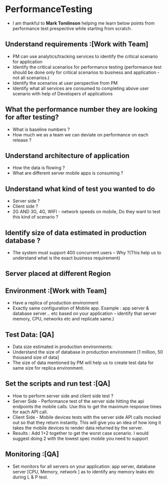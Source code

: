 # PerformanceTesting

- I am thankful to **Mark Tomlinson** helping me learn below points from performance test prespective while starting from scratch.
 
## Understand requirements :[Work with Team]
- PM can use analytics/tracking services to identify the critical scenario for application
- Identify the critical scenarios for performance testing (performance test should be done only for critical scenarios to business and application - not all scenarios.)
- Identify the scenarios at user perspective from PM
- Identify what all services are consumed to completing above user scenario with help of Developers of applications
 
## What the performance number they are looking for after testing?
- What is baseline numbers  ?
- How much we as a team we can deviate on performance on each release ?
 
## Understand architecture of application
- How the data is flowing ?
- What are different server mobile apps is consuming ?
 
## Understand what kind of test you wanted to do
- Server side ?
- Client side ?
- 2G AND 3G, 4G, WIFI - network speeds on mobile, Do they want to test this kind of scenario  ?
 
## Identify size of data estimated in production database ?
 - The system must support 400 concurrent users – Why ?(This help us to understand what is the exact business requirement)
 
## Server placed at different Region 

## Environment :[Work with Team]
 - Have a replica of production environment
 - Exactly same configuration of Mobile app. Example : app server & database server .. etc based on your application – identify that server memory, CPU, networks etc and replicate same.)
 
## Test Data: [QA]
 
- Data size estimated in production environments:
- Understand the size of database in production environment [1 million, 50 thousand size of data]
- The size of data mentioned by PM will help us to create test data for same size for replica environment.
 
## Set the scripts and run test :[QA]
 
- How to perform server side and client side test ?
- Server Side - Performance test of the server side hitting the api endpoints the mobile calls.  Use this to get the maximum response times for each API call.
- Client Side - Mobile devices tests with the server side API calls mocked out so that they return instantly. This will give you an idea of how long it takes the mobile devices to render data returned by the server.
- Results : Add 1+2  together to get the worst case scenario. I would suggest doing 2 with the lowest spec mobile you need to support
 
## Monitoring :[QA]
 - Set monitors for all servers on your application: app server, database server [CPU, Memory, network ] as to identify any memory leaks etc during L & P test.
 
 
